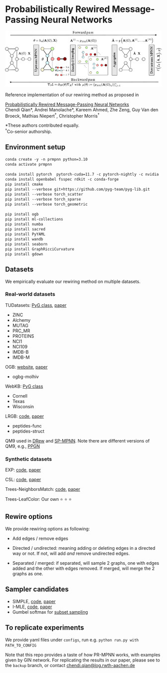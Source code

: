 # Probabilistically Rewired Message-Passing Neural Networks

<img src="https://github.com/chendiqian/PR-MPNN/blob/main/main-figure.png" alt="drawing" width="800"/>
<p align="center">
</p>

Reference implementation of our rewiring method as proposed in 

[Probabilistically Rewired Message-Passing Neural Networks](https://arxiv.org/abs/2310.02156)  
Chendi Qian*, Andrei Manolache*, Kareem Ahmed, Zhe Zeng, Guy Van den Broeck, Mathias Niepert<sup>†</sup>, Christopher Morris<sup>†</sup>

*These authors contributed equally.  
<sup>†</sup>Co-senior authorship.

## Environment setup
```
conda create -y -n prmpnn python=3.10
conda activate prmpnn

conda install pytorch  pytorch-cuda=11.7 -c pytorch-nightly -c nvidia
conda install openbabel fsspec rdkit -c conda-forge
pip install cmake
pip install --verbose git+https://github.com/pyg-team/pyg-lib.git
pip install --verbose torch_scatter
pip install --verbose torch_sparse
pip install --verbose torch_geometric

pip install ogb
pip install ml-collections
pip install numba
pip install sacred
pip install PyYAML
pip install wandb
pip install seaborn
pip install GraphRicciCurvature
pip install gdown
```

## Datasets
We empirically evaluate our rewiring method on multiple datasets.

### Real-world datasets
TUDatasets: [PyG class](https://pytorch-geometric.readthedocs.io/en/latest/generated/torch_geometric.datasets.TUDataset.html?highlight=tudatasets), [paper](https://arxiv.org/pdf/2007.08663.pdf)
- ZINC
- Alchemy
- MUTAG
- PRC_MR
- PROTEINS
- NCI1
- NCI109
- IMDB-B
- IMDB-M

OGB: [website](https://ogb.stanford.edu/), [paper](https://arxiv.org/abs/2005.00687)
- ogbg-molhiv

WebKB: [PyG class](https://pytorch-geometric.readthedocs.io/en/latest/generated/torch_geometric.datasets.WebKB.html?highlight=webkb)
- Cornell
- Texas
- Wisconsin

LRGB: [code](https://github.com/vijaydwivedi75/lrgb), [paper](https://arxiv.org/abs/2206.08164)
- peptides-func
- peptides-struct

QM9 used in [DRew](https://github.com/BenGutteridge/DRew) and [SP-MPNN](https://github.com/radoslav11/SP-MPNN). Note there are different versions of QM9, e.g., [PPGN](https://github.com/hadarser/ProvablyPowerfulGraphNetworks)

### Synthetic datasets

EXP: [code](https://github.com/ralphabb/GNN-RNI), [paper](https://arxiv.org/pdf/2010.01179.pdf)

CSL: [code](https://github.com/PurdueMINDS/RelationalPooling), [paper](https://proceedings.mlr.press/v97/murphy19a/murphy19a.pdf)

Trees-NeighborsMatch: [code](https://github.com/tech-srl/bottleneck/), [paper](https://arxiv.org/abs/2006.05205)

Trees-LeafColor: Our own :star: :star: :star:

## Rewire options
We provide rewiring options as following:

- Add edges / remove edges

- Directed / undirected: meaning adding or deleting edges in a directed way or not. If not, will add _and_ remove undirected edges.

- Separated / merged: if separated, will sample 2 graphs, one with edges added and the other with edges removed. If merged, will merge the 2 graphs as one.

## Sampler candidates
- SIMPLE, [code](https://github.com/UCLA-StarAI/SIMPLE), [paper](https://arxiv.org/abs/2210.01941)
- I-MLE, [code](https://github.com/uclnlp/torch-imle), [paper](https://arxiv.org/abs/2106.01798)
- Gumbel softmax for [subset sampling](https://uvadlc-notebooks.readthedocs.io/en/latest/tutorial_notebooks/DL2/sampling/subsets.html)

## To replicate experiments
We provide yaml files under `configs`, run e.g. 
`python run.py with PATH_TO_CONFIG`

Note that this repo provides a taste of how PR-MPNN works, with examples given by GIN network. For replicating the results in our paper, please see to the `backup` branch, or contact [chendi.qian@log.rwth-aachen.de](mailto:chendi.qian@log.rwth-aachen.de)